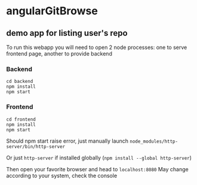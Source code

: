 # angularGitBrowse
## demo app for listing user's repo

To run this webapp you will need to open 2 node processes: one to serve frontend page, another to provide backend

### Backend

```
cd backend
npm install
npm start
```

### Frontend

```
cd frontend
npm install
npm start
```

Should npm start raise error, just manually launch
```node_modules/http-server/bin/http-server```

Or just ```http-server```  if installed globally   (```npm install --global http-server```)

Then open your favorite browser and head to ```localhost:8080```
May change according to your system, check the console